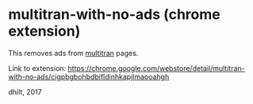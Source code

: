 multitran-with-no-ads (chrome extension)
================

This removes ads from [multitran](http://www.multitran.ru/) pages.

Link to extension: https://chrome.google.com/webstore/detail/multitran-with-no-ads/cigpbgbohbdbifldinhkapjlmaooahgh

dhilt, 2017
